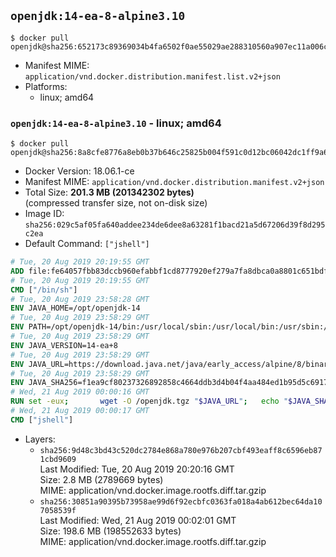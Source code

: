 ## `openjdk:14-ea-8-alpine3.10`

```console
$ docker pull openjdk@sha256:652173c89369034b4fa6502f0ae55029ae288310560a907ec11a006c61cbb4e9
```

-	Manifest MIME: `application/vnd.docker.distribution.manifest.list.v2+json`
-	Platforms:
	-	linux; amd64

### `openjdk:14-ea-8-alpine3.10` - linux; amd64

```console
$ docker pull openjdk@sha256:8a8cfe8776a8eb0b37b646c25825b004f591c0d12bc06042dc1ff9a6e73cf8ca
```

-	Docker Version: 18.06.1-ce
-	Manifest MIME: `application/vnd.docker.distribution.manifest.v2+json`
-	Total Size: **201.3 MB (201342302 bytes)**  
	(compressed transfer size, not on-disk size)
-	Image ID: `sha256:029c5af05fa640addee234de6dee8a63281f1bacd21a5d67206d39f8d295c2ea`
-	Default Command: `["jshell"]`

```dockerfile
# Tue, 20 Aug 2019 20:19:55 GMT
ADD file:fe64057fbb83dccb960efabbf1cd8777920ef279a7fa8dbca0a8801c651bdf7c in / 
# Tue, 20 Aug 2019 20:19:55 GMT
CMD ["/bin/sh"]
# Tue, 20 Aug 2019 23:58:28 GMT
ENV JAVA_HOME=/opt/openjdk-14
# Tue, 20 Aug 2019 23:58:29 GMT
ENV PATH=/opt/openjdk-14/bin:/usr/local/sbin:/usr/local/bin:/usr/sbin:/usr/bin:/sbin:/bin
# Tue, 20 Aug 2019 23:58:29 GMT
ENV JAVA_VERSION=14-ea+8
# Tue, 20 Aug 2019 23:58:29 GMT
ENV JAVA_URL=https://download.java.net/java/early_access/alpine/8/binaries/openjdk-14-ea+8_linux-x64-musl_bin.tar.gz
# Tue, 20 Aug 2019 23:58:29 GMT
ENV JAVA_SHA256=f1ea9cf80237326892858c4664ddb3d4b04f4aa484ed1b95d5c69179d1a514c1
# Wed, 21 Aug 2019 00:00:16 GMT
RUN set -eux; 		wget -O /openjdk.tgz "$JAVA_URL"; 	echo "$JAVA_SHA256 */openjdk.tgz" | sha256sum -c -; 	mkdir -p "$JAVA_HOME"; 	tar --extract --file /openjdk.tgz --directory "$JAVA_HOME" --strip-components 1; 	rm /openjdk.tgz; 		java -Xshare:dump; 		java --version; 	javac --version
# Wed, 21 Aug 2019 00:00:17 GMT
CMD ["jshell"]
```

-	Layers:
	-	`sha256:9d48c3bd43c520dc2784e868a780e976b207cbf493eaff8c6596eb871cbd9609`  
		Last Modified: Tue, 20 Aug 2019 20:20:16 GMT  
		Size: 2.8 MB (2789669 bytes)  
		MIME: application/vnd.docker.image.rootfs.diff.tar.gzip
	-	`sha256:30851a90395b73958ae99d6f92ecbfc0363fa018a4ab612bec64da107058539f`  
		Last Modified: Wed, 21 Aug 2019 00:02:01 GMT  
		Size: 198.6 MB (198552633 bytes)  
		MIME: application/vnd.docker.image.rootfs.diff.tar.gzip
